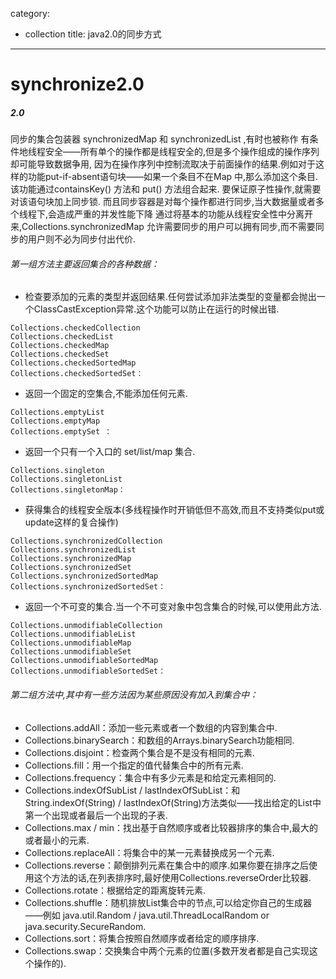 category: 
- collection
title: java2.0的同步方式
---
# synchronize2.0

##### 2.0
同步的集合包装器 synchronizedMap 和 synchronizedList ,有时也被称作 有条件地线程安全――所有单个的操作都是线程安全的,但是多个操作组成的操作序列却可能导致数据争用,
因为在操作序列中控制流取决于前面操作的结果.例如对于这样的功能put-if-absent语句块――如果一个条目不在Map 中,那么添加这个条目.该功能通过containsKey() 方法和 put() 方法组合起来.
要保证原子性操作,就需要对该语句块加上同步锁.
而且同步容器是对每个操作都进行同步,当大数据量或者多个线程下,会造成严重的并发性能下降
通过将基本的功能从线程安全性中分离开来,Collections.synchronizedMap 允许需要同步的用户可以拥有同步,而不需要同步的用户则不必为同步付出代价.

###### 第一组方法主要返回集合的各种数据：
* 检查要添加的元素的类型并返回结果.任何尝试添加非法类型的变量都会抛出一个ClassCastException异常.这个功能可以防止在运行的时候出错.
```
Collections.checkedCollection
Collections.checkedList
Collections.checkedMap
Collections.checkedSet
Collections.checkedSortedMap
Collections.checkedSortedSet：
```
* 返回一个固定的空集合,不能添加任何元素.
```
Collections.emptyList
Collections.emptyMap
Collections.emptySet ：
```
* 返回一个只有一个入口的 set/list/map 集合.
```
Collections.singleton
Collections.singletonList
Collections.singletonMap：
```
* 获得集合的线程安全版本(多线程操作时开销低但不高效,而且不支持类似put或update这样的复合操作)
```
Collections.synchronizedCollection
Collections.synchronizedList
Collections.synchronizedMap
Collections.synchronizedSet
Collections.synchronizedSortedMap
Collections.synchronizedSortedSet：
```
* 返回一个不可变的集合.当一个不可变对象中包含集合的时候,可以使用此方法.
```
Collections.unmodifiableCollection
Collections.unmodifiableList
Collections.unmodifiableMap
Collections.unmodifiableSet
Collections.unmodifiableSortedMap
Collections.unmodifiableSortedSet：
```

###### 第二组方法中,其中有一些方法因为某些原因没有加入到集合中：
* Collections.addAll：添加一些元素或者一个数组的内容到集合中.
* Collections.binarySearch：和数组的Arrays.binarySearch功能相同.
* Collections.disjoint：检查两个集合是不是没有相同的元素.
* Collections.fill：用一个指定的值代替集合中的所有元素.
* Collections.frequency：集合中有多少元素是和给定元素相同的.
* Collections.indexOfSubList / lastIndexOfSubList：和String.indexOf(String) / lastIndexOf(String)方法类似——找出给定的List中第一个出现或者最后一个出现的子表.
* Collections.max / min：找出基于自然顺序或者比较器排序的集合中,最大的或者最小的元素.
* Collections.replaceAll：将集合中的某一元素替换成另一个元素.
* Collections.reverse：颠倒排列元素在集合中的顺序.如果你要在排序之后使用这个方法的话,在列表排序时,最好使用Collections.reverseOrder比较器.
* Collections.rotate：根据给定的距离旋转元素.
* Collections.shuffle：随机排放List集合中的节点,可以给定你自己的生成器——例如 java.util.Random / java.util.ThreadLocalRandom or java.security.SecureRandom.
* Collections.sort：将集合按照自然顺序或者给定的顺序排序.
* Collections.swap：交换集合中两个元素的位置(多数开发者都是自己实现这个操作的).